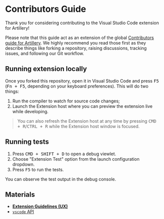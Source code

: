 # Contributors Guide

Thank you for considering contributing to the Visual Studio Code extension for Artillery!

Please note that this guide act as an extension of the global [Contributors guide for Artillery](https://github.com/artilleryio/artillery/blob/main/CONTRIBUTING.md). We highly recommend you read those first as they describe things like forking a repository, raising discussions, tracking issues, and following our Git workflow.

## Running extension locally

Once you forked this repository, open it in Visual Studio Code and press <kbd>F5</kbd> (<kbd>Fn + F5</kbd>, depending on your keyboard preferences). This will do two things:

1. Run the compiler to watch for source code changes;
1. Launch the Extension host where you can preview the extension live while developing.

> You can also refresh the Extension host at any time by pressing <kbd>CMD + R</kbd>/<kbd>CTRL + R</kbd> while the Extension host window is focused.

## Running tests

1. Press <kbd>CMD + SHIFT + D</kbd> to open a debug viewlet.
1. Choose "Extension Test" option from the launch configuration dropdown.
1. Press <kbd>F5</kbd> to run the tests.

You can observe the test output in the debug console.

## Materials

- [**Extension Guidelines (UX)**](https://code.visualstudio.com/api/ux-guidelines/overview)
- [`vscode` API](https://code.visualstudio.com/api/references/vscode-api)
